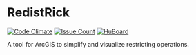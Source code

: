 # RedistRick

[![Code Climate](https://codeclimate.com/github/jimcavoli/RedistRick/badges/gpa.svg)](https://codeclimate.com/github/jimcavoli/RedistRick)
[![Issue Count](https://codeclimate.com/github/jimcavoli/RedistRick/badges/issue_count.svg)](https://codeclimate.com/github/jimcavoli/RedistRick)
[![HuBoard](https://img.shields.io/github/issues/jimcavoli/redistrick.svg?label=HuBoard)](https://huboard.com/jimcavoli/RedistRick)

A tool for ArcGIS to simplify and visualize restricting operations.
